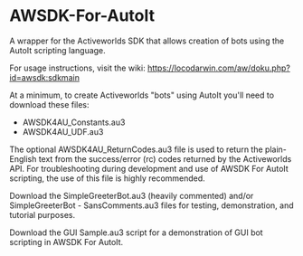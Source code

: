 # AWSDK-For-AutoIt
A wrapper for the Activeworlds SDK that allows creation of bots using the AutoIt scripting language.

For usage instructions, visit the wiki: https://locodarwin.com/aw/doku.php?id=awsdk:sdkmain

At a minimum, to create Activeworlds "bots" using AutoIt you'll need to download these files:

  * AWSDK4AU_Constants.au3 
  * AWSDK4AU_UDF.au3 

The optional AWSDK4AU_ReturnCodes.au3 file is used to return the plain-English text from the success/error (rc) codes returned by the Activeworlds API. For troubleshooting during development and use of AWSDK For AutoIt scripting, the use of this file is highly recommended.

Download the SimpleGreeterBot.au3 (heavily commented) and/or SimpleGreeterBot - SansComments.au3 files for testing, demonstration, and tutorial purposes.

Download the GUI Sample.au3 script for a demonstration of GUI bot scripting in AWSDK For AutoIt.
